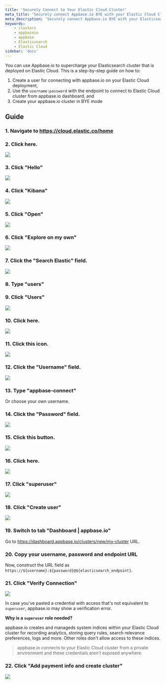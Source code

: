 ```yaml
---
title: 'Securely Connect to Your Elastic Cloud Cluster'
meta_title: 'Securely connect Appbase.io BYE with your Elastic Cloud Cluster'
meta_description: 'Securely connect Appbase.io BYE with your Elasticsearch Cluster running on cloud providers like AWS Elasticsearch or self-hosted Elasticsearch running on Docker or Kubernetes.'
keywords:
    - clusters
    - appbaseio
    - appbase
    - Elasticsearch
    - Elastic Cloud
sidebar: 'docs'
---
```


You can use Appbase.io to supercharge your Elasticsearch cluster that is deployed on Elastic Cloud. This is a step-by-step guide on how to:
1. Create a user for connecting with appbase.io on your Elastic Cloud deployment, 
2. Use the `username:password` with the endpoint to connect to Elastic Cloud cluster from appbase.io dashboard, and
3. Create your appbase.io cluster in BYE mode

## Guide

### **1. Navigate to https://cloud.elastic.co/home**

### **2. Click here.**

![](https://colony-recorder.s3.amazonaws.com/scribe_documents/f8cefa37-54c9-4d09-ab62-ea1a0d9409e6/actions/9d5f6537-82f5-4c26-8ddf-77cee70d096d/cropped_screenshot_$1635348380.jpeg)

### **3. Click "Hello"**

![](https://colony-recorder.s3.amazonaws.com/scribe_documents/f8cefa37-54c9-4d09-ab62-ea1a0d9409e6/actions/84cabd75-cb8b-4468-b46a-6eddd5cfa8ac/cropped_screenshot_$1635348381.jpeg)

### **4. Click "Kibana"**

![](https://colony-recorder.s3.amazonaws.com/scribe_documents/f8cefa37-54c9-4d09-ab62-ea1a0d9409e6/actions/9bf4c567-b7a4-45bc-80ba-7450a7788515/cropped_screenshot_$1635348382.jpeg)

### **5. Click "Open"**

![](https://colony-recorder.s3.amazonaws.com/scribe_documents/f8cefa37-54c9-4d09-ab62-ea1a0d9409e6/actions/932b0619-051e-4de9-8590-81cbdd8f5855/cropped_screenshot_$1635348382.jpeg)

### **6. Click "Explore on my own"**

![](https://colony-recorder.s3.amazonaws.com/scribe_documents/f8cefa37-54c9-4d09-ab62-ea1a0d9409e6/actions/814d9717-1ff1-4fda-aba8-51dfc6fecbb8/cropped_screenshot_$1635348383.jpeg)

### **7. Click the "Search Elastic" field.**

![](https://colony-recorder.s3.amazonaws.com/scribe_documents/f8cefa37-54c9-4d09-ab62-ea1a0d9409e6/actions/458bf096-9ebe-4307-80ea-c5c250fd46a2/cropped_screenshot_$1635348385.jpeg)

### **8. Type "users"**

### **9. Click "Users"**

![](https://colony-recorder.s3.amazonaws.com/scribe_documents/f8cefa37-54c9-4d09-ab62-ea1a0d9409e6/actions/f3f07400-5d04-4207-8c01-87ddcac264bc/cropped_screenshot_$1635348386.jpeg)

### **10. Click here.**

![](https://colony-recorder.s3.amazonaws.com/scribe_documents/f8cefa37-54c9-4d09-ab62-ea1a0d9409e6/actions/a2e4664d-d7d1-482a-bc6a-f36340bff21c/cropped_screenshot_$1635348387.jpeg)

### **11. Click this icon.**

![](https://colony-recorder.s3.amazonaws.com/scribe_documents/f8cefa37-54c9-4d09-ab62-ea1a0d9409e6/actions/c69480e7-0e42-4c07-8984-ccfa297d7f24/cropped_screenshot_$1635348387.jpeg)

### **12. Click the "Username" field.**

![](https://colony-recorder.s3.amazonaws.com/scribe_documents/f8cefa37-54c9-4d09-ab62-ea1a0d9409e6/actions/369fad23-1cb9-4426-b581-0f8e400a7995/cropped_screenshot_$1635348388.jpeg)

### **13. Type "appbase-connect"**

Or choose your own username.

### **14. Click the "Password" field.**

![](https://colony-recorder.s3.amazonaws.com/scribe_documents/f8cefa37-54c9-4d09-ab62-ea1a0d9409e6/actions/3b793eb3-3769-48d6-9d8b-c1c7bd81e967/cropped_screenshot_$1635348388.jpeg)

### **15. Click this button.**

![](https://colony-recorder.s3.amazonaws.com/scribe_documents/f8cefa37-54c9-4d09-ab62-ea1a0d9409e6/actions/4cfff6c8-4a93-4304-a089-b3bc16f20051/cropped_screenshot_$1635348389.jpeg)

### **16. Click here.**

![](https://colony-recorder.s3.amazonaws.com/scribe_documents/f8cefa37-54c9-4d09-ab62-ea1a0d9409e6/actions/94c490da-1713-4093-9c15-839fb39c7e65/cropped_screenshot_$1635348390.jpeg)

### **17. Click "superuser"**

![](https://colony-recorder.s3.amazonaws.com/scribe_documents/f8cefa37-54c9-4d09-ab62-ea1a0d9409e6/actions/c2f9ceec-5f63-47e2-a954-674418e68b4f/cropped_screenshot_$1635348391.jpeg)

### **18. Click "Create user"**

![](https://colony-recorder.s3.amazonaws.com/scribe_documents/f8cefa37-54c9-4d09-ab62-ea1a0d9409e6/actions/2989ccaa-640f-4e7c-8a18-7909405dcce7/cropped_screenshot_$1635348392.jpeg)

### **19. Switch to tab "Dashboard | appbase.io"**

Go to https://dashboard.appbase.io/clusters/new/my-cluster URL.

### **20. Copy your username, password and endpoint URL**

Now, construct the URL field as `https://${username}:${password}@${elasticsearch_endpoint}`.

### **21. Click "Verify Connection"**

![](https://colony-recorder.s3.amazonaws.com/scribe_documents/f8cefa37-54c9-4d09-ab62-ea1a0d9409e6/actions/2503f960-a387-4def-82fd-5987b14d322c/cropped_screenshot_$1635348394.jpeg)

In case you've pasted a credential with access that's not equivalent to `superuser`, appbase.io may show a verification error.

**Why is a `superuser` role needed?**

appbase.io creates and manageds system indices within your Elastic Cloud cluster for recording analytics, storing query rules, search relevance preferences, logs and more. Other roles don't allow access to these indices.

> appbase.io connects to your Elastic Cloud cluster from a private environment and these credentials aren't exposed anywhere.

### **22. Click "Add payment info and create cluster"**

![](https://colony-recorder.s3.amazonaws.com/scribe_documents/f8cefa37-54c9-4d09-ab62-ea1a0d9409e6/actions/a3a04203-3139-4764-b44b-50002228bceb/cropped_screenshot_$1635348395.jpeg)
